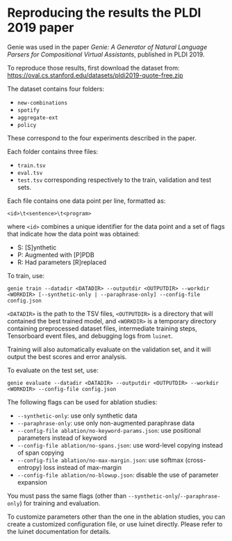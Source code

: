 # Reproducing the results the PLDI 2019 paper

Genie was used in the paper _Genie: A Generator of Natural Language Parsers for Compositional Virtual Assistants_,
published in PLDI 2019.

To reproduce those results, first download the dataset from:
<https://oval.cs.stanford.edu/datasets/pldi2019-quote-free.zip>

The dataset contains four folders:
- `new-combinations`
- `spotify`
- `aggregate-ext`
- `policy`

These correspond to the four experiments described in the paper.

Each folder contains three files:
- `train.tsv`
- `eval.tsv`
- `test.tsv`
corresponding respectively to the train, validation and test sets.

Each file contains one data point per line, formatted as:
```
<id>\t<sentence>\t<program>
```
where `<id>` combines a unique identifier for the data point and a set of flags that
indicate how the data point was obtained:
- S: \[S\]ynthetic
- P: Augmented with \[P\]PDB
- R: Had parameters \[R\]replaced

To train, use:
```
genie train --datadir <DATADIR> --outputdir <OUTPUTDIR> --workdir <WORKDIR> [--synthetic-only | --paraphrase-only] --config-file config.json
```
`<DATADIR>` is the path to the TSV files, `<OUTPUTDIR>` is a directory that will
contained the best trained model, and `<WORKDIR>` is a temporary directory containing
preprocessed dataset files, intermediate training steps, Tensorboard event files,
and debugging logs from `luinet`.

Training will also automatically evaluate on the validation set, and it will output the best
scores and error analysis.

To evaluate on the test set, use:
```
genie evaluate --datadir <DATADIR> --outputdir <OUTPUTDIR> --workdir <WORKDIR> --config-file config.json
```

The following flags can be used for ablation studies:
- `--synthetic-only`: use only synthetic data
- `--paraphrase-only`: use only non-augmented paraphrase data
- `--config-file ablation/no-keyword-params.json`: use positional parameters instead of keyword
- `--config-file ablation/no-spans.json`: use word-level copying instead of span copying
- `--config-file ablation/no-max-margin.json`: use softmax (cross-entropy) loss instead of max-margin
- `--config-file ablation/no-blowup.json`: disable the use of parameter expansion

You must pass the same flags (other than `--synthetic-only`/`--paraphrase-only`)
for training and evaluation.

To customize parameters other than the one in the ablation studies, you
can create a customized configuration file, or use luinet directly.
Please refer to the luinet documentation for details.
